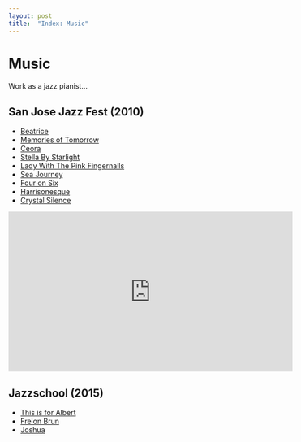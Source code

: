 ```yaml
---
layout: post
title:  "Index: Music"
---
```


# Music

Work as a jazz pianist...

## San Jose Jazz Fest (2010)

* [Beatrice](https://youtu.be/qPmA0NxPsbM)
* [Memories of Tomorrow](https://youtu.be/5oxQ38rMb60)
* [Ceora](https://youtu.be/fgbvIoe-F8s)
* [Stella By Starlight](https://youtu.be/5d80XyvstaU)
* [Lady With The Pink Fingernails](https://youtu.be/q771UbYKZKw)
* [Sea Journey](https://youtu.be/r-NIrJUeM5w)
* [Four on Six](https://youtu.be/FdfqtRtC6hY)
* [Harrisonesque](https://youtu.be/zl4WHKlTXcc)
* [Crystal Silence](https://youtu.be/VSL9D03vSmA)

<iframe width="560" height="315" src="https://www.youtube.com/embed/qPmA0NxPsbM" title="YouTube video player" frameborder="0" allow="accelerometer; autoplay; clipboard-write; encrypted-media; gyroscope; picture-in-picture" allowfullscreen></iframe>

## Jazzschool (2015)
* [This is for Albert](https://youtu.be/HMpokm4l36A)
* [Frelon Brun](https://youtu.be/SVBfvU5cRNs)
* [Joshua](https://youtu.be/tH-XUwya-2Y)


